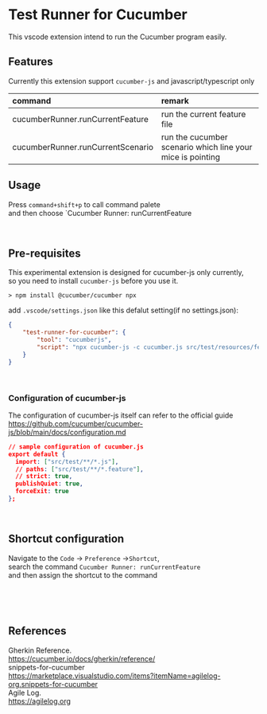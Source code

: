 # Test Runner for Cucumber

This vscode extension intend to run the Cucumber program easily.
​        
    
## Features
Currently this extension support `cucumber-js` and javascript/typescript only     

| command                           | remark                                                     |
|:----------------------------------|:-----------------------------------------------------------|
| cucumberRunner.runCurrentFeature  | run the current feature file                               |
| cucumberRunner.runCurrentScenario | run the cucumber scenario which line your mice is pointing |




## Usage

Press `command+shift+p` to call command palete  
and then choose `Cucumber Runner: runCurrentFeature   
     
​        

## Pre-requisites
This experimental extension is designed for cucumber-js only currently,  
 so you need to install `cucumber-js` before you use it.
 ```shell
 > npm install @cucumber/cucumber npx
 ```
add `.vscode/settings.json` like this defalut setting(if no settings.json): 
```json
{
	"test-runner-for-cucumber": {
		"tool": "cucumberjs",
		"script": "npx cucumber-js -c cucumber.js src/test/resources/features/**/*.feature"
	}
}
```
​        
### Configuration of cucumber-js 
The configuration of cucumber-js itself can refer to the official guide  
https://github.com/cucumber/cucumber-js/blob/main/docs/configuration.md 

```json
// sample configuration of cucumber.js
export default {
  import: ["src/test/**/*.js"],
  // paths: ["src/test/**/*.feature"],
  // strict: true,
  publishQuiet: true,
  forceExit: true
};
```
​        

## Shortcut configuration
Navigate to the `Code` -> `Preference` ->​ `Shortcut`,  
search the command `Cucumber Runner: runCurrentFeature`  
and then assign the shortcut to the command  

​       

​        
	
## References

Gherkin Reference.  
<https://cucumber.io/docs/gherkin/reference/>  
snippets-for-cucumber  
<https://marketplace.visualstudio.com/items?itemName=agilelog-org.snippets-for-cucumber>  
Agile Log.  
<https://agilelog.org>
